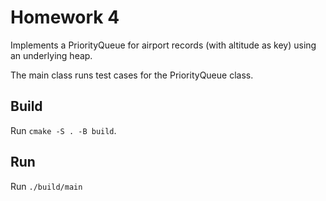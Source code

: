 # Homework 4

Implements a PriorityQueue for airport records (with altitude as key) using an underlying heap.

The main class runs test cases for the PriorityQueue class.

## Build

Run `cmake -S . -B build`.

## Run

Run `./build/main`
